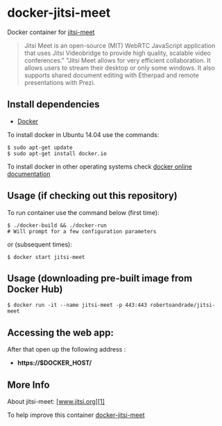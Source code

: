 # docker-jitsi-meet

Docker container for [jitsi-meet][3]

> Jitsi Meet is an open-source (MIT) WebRTC JavaScript application that uses Jitsi Videobridge to provide high quality, scalable video conferences."  "Jitsi Meet allows for very efficient collaboration. It allows users to stream their desktop or only some windows. It also supports shared document editing with Etherpad and remote presentations with Prezi.


## Install dependencies

  - [Docker][2]

To install docker in Ubuntu 14.04 use the commands:

    $ sudo apt-get update
    $ sudo apt-get install docker.io

 To install docker in other operating systems check [docker online documentation][4]

## Usage (if checking out this repository)

To run container use the command below (first time):

    $ ./docker-build && ./docker-run
	# Will prompt for a few configuration parameters

or (subsequent times):

    $ docker start jitsi-meet

## Usage (downloading pre-built image from Docker Hub)

	$ docker run -it --name jitsi-meet -p 443:443 robertoandrade/jitsi-meet

## Accessing the web app:

After that open up the following address :

  - **https://$DOCKER_HOST/**


## More Info

About jitsi-meet: [www.jitsi.org][1]

To help improve this container [docker-jitsi-meet][5]


[1]:https://jitsi.org/
[2]:https://www.docker.com
[3]:https://jitsi.org/
[4]:http://docs.docker.com
[5]:https://github.com/robertoandrade/docker-jitsi-meet

